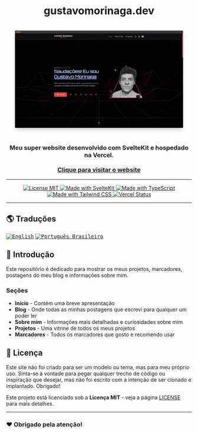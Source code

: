 <!-- markdownlint-disable MD014 -->
<!-- markdownlint-disable MD026 -->
<!-- markdownlint-disable MD033 -->
<!-- markdownlint-disable MD041 -->

<h1 align="center">
  gustavomorinaga.dev
</h1>

<!-- Banner Section -->
<p align="center">
  <a href="https://gustavomorinaga.dev">
    <img src="../../../src/lib/images/webps/mockup-portfolio.webp" alt="Portfolio preview" width="512px" />
  </a>
</p>
<h3 align="center">
  Meu super website desenvolvido com SvelteKit e hospedado na Vercel.
  <br>
  <br>
  <a href="https://gustavomorinaga.dev">
    Clique para visitar o website
  </a>
</h3>

---

<!-- Badges Section -->
<p align="center">
  <a href="./LICENSE" title="Mostrar a Licença MIT">
    <img src="https://img.shields.io/badge/License-MIT-blue.svg?style=for-the-badge" alt="License MIT">
  </a>
  <a href="https://kit.svelte.dev" title="Abrir website da SvelteKit">
    <img src="https://img.shields.io/badge/SvelteKit-4A4A55?style=for-the-badge&logo=svelte&logoColor=FF3E00" alt="Made with SvelteKit" />
  </a>
  <a href="https://www.typescriptlang.org/docs" title="Abrir website da TypeScript">
    <img src="https://img.shields.io/badge/TypeScript-007ACC?style=for-the-badge&logo=typescript&logoColor=white" alt="Made with TypeScript" />
  </a>
  <a href="https://tailwindcss.com" title="Abrir website da Tailwind CSS">
    <img src="https://img.shields.io/badge/Tailwind_CSS-38B2AC?style=for-the-badge&logo=tailwind-css&logoColor=white" alt="Made with Tailwind CSS" />
  </a>
  <a href="https://vercel.com" title="Abrir website da Vercel">
    <img src="https://img.shields.io/github/deployments/gustavomorinaga/portfolio/Production?style=for-the-badge&label=vercel&logo=vercel" alt="Vercel Status">
  </a>
</p>

---

<!-- Translations Section -->

## 🌎 Traduções

<kbd>[<img title="English" alt="English" src="https://flagicons.lipis.dev/flags/4x3/us.svg" width="22">](./README.en-US.md)</kbd>
<kbd>[<img title="Português Brasileiro" alt="Português Brasileiro" src="https://flagicons.lipis.dev/flags/4x3/br.svg" width="22">](./README.pt-BR.md)</kbd>

<!-- Introduction Section -->

## 📖 Introdução

Este repositório é dedicado para mostrar os meus projetos, marcadores, postagens do meu blog e informações sobre mim.

### Seções

- **Início** - Contém uma breve apresentação
- **Blog** - Onde todas as minhas postagens que escrevi para qualquer um poder ler
- **Sobre mim** - Informações mais detalhadas e curiosidades sobre mim
- **Projetos** - Uma vitrine de todos os meus projetos
- **Marcadores** - Todos os marcadores que gosto e recomendo usar

<!-- License Section -->

## 📜 Licença

Este site não foi criado para ser um modelo ou tema, mas para meu próprio uso. Sinta-se à vontade para pegar qualquer trecho de código ou inspiração que desejar, mas não foi escrito com a intenção de ser clonado e implantado. Obrigado!

Este projeto está licenciado sob a **Licença MIT** - veja a página [LICENSE](../../../LICENSE) para mais detalhes.

<!-- Acknowledgment Section -->

---

### ❤️ Obrigado pela atenção!
